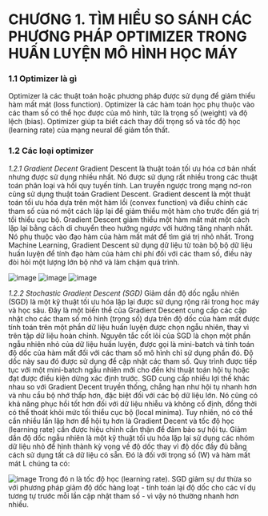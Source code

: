 # CHƯƠNG 1.  TÌM HIỂU SO SÁNH CÁC PHƯƠNG PHÁP OPTIMIZER TRONG HUẤN LUYỆN MÔ HÌNH HỌC MÁY
### 1.1 Optimizer là gì
Optimizer là các thuật toán hoặc phương pháp được sử dụng để giảm thiểu hàm mất mát (loss function). Optimizer là các hàm toán học phụ thuộc vào các tham số có thể học được của mô hình, tức là trọng số (weight) và độ lệch (bias). Optimizer  giúp ta biết cách thay đổi trọng số và tốc độ học (learning rate) của mạng neural để giảm tổn thất.
### 1.2 Các loại optimizer
*1.2.1 Gradient Decent* 
Gradient Descent là thuật toán tối ưu hóa cơ bản nhất nhưng được sử dụng nhiều nhất. Nó được sử dụng rất nhiều trong các thuật toán phân loại và hồi quy tuyến tính. Lan truyền ngược trong mạng nơ-ron cũng sử dụng thuật toán Gradient Descent.
Gradient descent là một thuật toán tối ưu hóa dựa trên một hàm lồi (convex function) và điều chỉnh các tham số của nó một cách lặp lại để giảm thiểu một hàm cho trước đến giá trị tối thiểu cục bộ. Gradient Descent giảm thiểu một hàm mất mát một cách lặp lại bằng cách di chuyển theo hướng ngược với hướng tăng nhanh nhất. Nó phụ thuộc vào đạo hàm của hàm mất mát để tìm giá trị nhỏ nhất. Trong Machine Learning, Gradient Descent sử dụng dữ liệu từ toàn bộ bộ dữ liệu huấn luyện để tính đạo hàm của hàm chi phí đối với các tham số, điều này đòi hỏi một lượng lớn bộ nhớ và làm chậm quá trình.

![image](https://github.com/loiloi26/CuoiKi_MachineLearning/assets/94375939/fb963948-1cd0-445a-abd3-c835299df7ba)
![image](https://github.com/loiloi26/CuoiKi_MachineLearning/assets/94375939/ec2c07bb-4327-44d1-9b6a-10d6b93e2a62)
![image](https://github.com/loiloi26/CuoiKi_MachineLearning/assets/94375939/b3cf3f26-1423-4d87-b07e-f15949b627f0)

*1.2.2 Stochastic Gradient Descent (SGD)*
Giảm dần độ dốc ngẫu nhiên (SGD) là một kỹ thuật tối ưu hóa lặp lại được sử dụng rộng rãi trong học máy và học sâu. Đây là một biến thể của Gradient Descent cung cấp các cập nhật cho các tham số mô hình (trọng số) dựa trên độ dốc của hàm mất được tính toán trên một phần dữ liệu huấn luyện được chọn ngẫu nhiên, thay vì trên tập dữ liệu hoàn chỉnh.
Nguyên tắc cốt lõi của SGD là chọn một phần ngẫu nhiên nhỏ của dữ liệu huấn luyện, được gọi là mini-batch và tính toán độ dốc của hàm mất đối với các tham số mô hình chỉ sử dụng phần đó. Độ dốc này sau đó được sử dụng để cập nhật các tham số. Quy trình được tiếp tục với một mini-batch ngẫu nhiên mới cho đến khi thuật toán hội tụ hoặc đạt được điều kiện dừng xác định trước.	
SGD cung cấp nhiều lợi thế khác nhau so với Gradient Decent truyền thống, chẳng hạn như hội tụ nhanh hơn và nhu cầu bộ nhớ thấp hơn, đặc biệt đối với các bộ dữ liệu lớn. Nó cũng có khả năng phục hồi tốt hơn đối với dữ liệu nhiễu và không cố định, đồng thời có thể thoát khỏi mức tối thiểu cục bộ (local minima). Tuy nhiên, nó có thể cần nhiều lần lặp hơn để hội tụ hơn là Gradient Decent và tốc độ học (learning rate) cần được hiệu chỉnh cẩn thận để đảm bảo sự hội tụ. 
Giảm dần độ dốc ngẫu nhiên là một kỹ thuật tối ưu hóa lặp lại sử dụng các nhóm dữ liệu nhỏ để hình thành kỳ vọng về độ dốc thay vì độ dốc đầy đủ bằng cách sử dụng tất cả dữ liệu có sẵn. Đó là đối với trọng số (W) và hàm mất mát L chúng ta có:

![image](https://github.com/loiloi26/CuoiKi_MachineLearning/assets/94375939/4cc57974-1521-4e38-9ef8-be0fc966607b)
Trong đó n là tốc độ học (learning rate). SGD giảm sự dư thừa so với phương pháp giảm độ dốc hàng loạt - tính toán lại độ dốc cho các ví dụ tương tự trước mỗi lần cập nhật tham số - vì vậy nó thường nhanh hơn nhiều.

